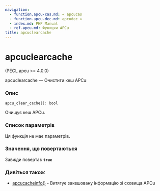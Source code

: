 ```yaml
---
navigation:
  - function.apcu-cas.md: « apcucas
  - function.apcu-dec.md: apcudec »
  - index.md: PHP Manual
  - ref.apcu.md: Функции APCu
title: apcuclearcache
---
```

# apcuclearcache

(PECL apcu >= 4.0.0)

apcuclearcache — Очистити кеш APCu

### Опис

```methodsynopsis
apcu_clear_cache(): bool
```

Очищує кеш APCu.

### Список параметрів

Ця функція не має параметрів.

### Значення, що повертаються

Завжди повертає **`true`**

### Дивіться також

-   [apcucacheinfo()](function.apcu-cache-info.md) - Витягує закешовану інформацію зі сховища APCu
